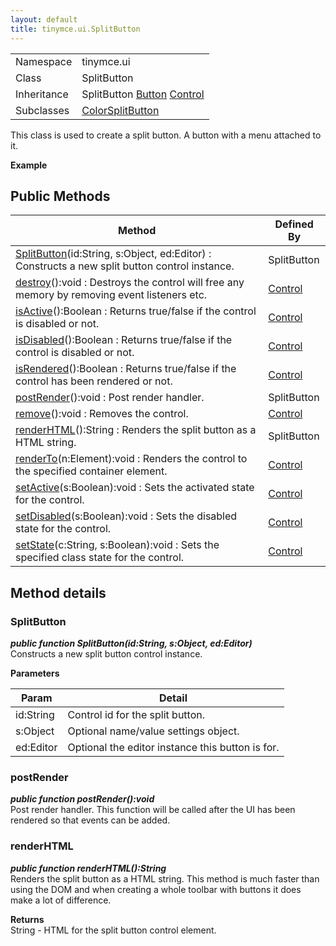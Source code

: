 ```yaml
---
layout: default
title: tinymce.ui.SplitButton
---
```


|  |  |
| --- | --- |
| Namespace | tinymce.ui |
| Class | SplitButton |
| Inheritance | <span>SplitButton</span> <span>[Button](../ui/class_tinymce.ui.Button.html)</span> <span class="last">[Control](../ui/class_tinymce.ui.Control.html)</span> |
| Subclasses | [ColorSplitButton](../ui/class_tinymce.ui.ColorSplitButton.html) |

This class is used to create a split button. A button with a menu attached to it.      

**Example**  

## Public Methods

| Method | Defined By |
| --- | --- |
| [SplitButton](#splitbutton)(id:String, s:Object, ed:Editor) : Constructs a new split button control instance. | SplitButton |
| [destroy](#destroy)():void : Destroys the control will free any memory by removing event listeners etc. | [Control](../ui/class_tinymce.ui.Control.html) |
| [isActive](#isactive)():Boolean : Returns true/false if the control is disabled or not. | [Control](../ui/class_tinymce.ui.Control.html) |
| [isDisabled](#isdisabled)():Boolean : Returns true/false if the control is disabled or not. | [Control](../ui/class_tinymce.ui.Control.html) |
| [isRendered](#isrendered)():Boolean : Returns true/false if the control has been rendered or not. | [Control](../ui/class_tinymce.ui.Control.html) |
| [postRender](#postrender)():void : Post render handler. | SplitButton |
| [remove](#remove)():void : Removes the control. | [Control](../ui/class_tinymce.ui.Control.html) |
| [renderHTML](#renderhtml)():String : Renders the split button as a HTML string. | SplitButton |
| [renderTo](#renderto)(n:Element):void : Renders the control to the specified container element. | [Control](../ui/class_tinymce.ui.Control.html) |
| [setActive](#setactive)(s:Boolean):void : Sets the activated state for the control. | [Control](../ui/class_tinymce.ui.Control.html) |
| [setDisabled](#setdisabled)(s:Boolean):void : Sets the disabled state for the control. | [Control](../ui/class_tinymce.ui.Control.html) |
| [setState](#setstate)(c:String, s:Boolean):void : Sets the specified class state for the control. | [Control](../ui/class_tinymce.ui.Control.html) |

## Method details

### SplitButton 

***public function SplitButton(id:String, s:Object, ed:Editor)***  
Constructs a new split button control instance.      

**Parameters**  

| Param | Detail |
| --- | --- |
| id:String | Control id for the split button. |
| s:Object | Optional name/value settings object. |
| ed:Editor | Optional the editor instance this button is for. |

### postRender 

***public function postRender():void***  
Post render handler. This function will be called after the UI has been rendered so that events can be added.

### renderHTML 

***public function renderHTML():String***  
Renders the split button as a HTML string. This method is much faster than using the DOM and when creating a whole toolbar with buttons it does make a lot of difference.      

**Returns**  
String - HTML for the split button control element.